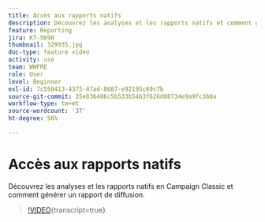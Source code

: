 ```yaml
---
title: Accès aux rapports natifs
description: Découvrez les analyses et les rapports natifs et comment générer un rapport de diffusion.
feature: Reporting
jira: KT-5090
thumbnail: 329935.jpg
doc-type: feature video
activity: use
team: WWFRE
role: User
level: Beginner
exl-id: 7c550413-4375-47ad-8687-e92195c69c7b
source-git-commit: 35e036486c5b533b54b3f626d88734e9a9fc3b8a
workflow-type: tm+mt
source-wordcount: '37'
ht-degree: 56%

---
```


# Accès aux rapports natifs

Découvrez les analyses et les rapports natifs en Campaign Classic et comment générer un rapport de diffusion.

>[!VIDEO](https://video.tv.adobe.com/v/3449488?quality=12&learn=on&captions=fre_fr){transcript=true}
